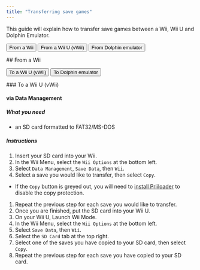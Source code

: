 ```yaml
---
title: "Transferring save games"
---
```


This guide will explain how to transfer save games between a Wii, Wii U and Dolphin Emulator.

<button class="btn btn--large btn--info tablinks" onClick="openTab_from(event, 'from-wii')">From a Wii</button>
<button class="btn btn--large btn--info tablinks" onClick="openTab_from(event, 'from-vwii')">From a Wii U (vWii)</button>
<button class="btn btn--large btn--info tablinks" onClick="openTab_from(event, 'from-dol')">From Dolphin emulator</button>

<div id="from-wii" class="tabcontent from" markdown="1">
## From a Wii

<button class="btn btn--info tablinks" onClick="openTab_to(event, 'wii-to-vwii')">To a Wii U (vWii)</button>
<button class="btn btn--info tablinks" onClick="openTab_to(event, 'wii-to-dol')">To Dolphin emulator</button>

<div id="wii-to-vwii" class="tabcontent to" markdown="1">
### To a Wii U (vWii)

#### via Data Management

##### What you need
- an SD card formatted to FAT32/MS-DOS

##### Instructions

1. Insert your SD card into your Wii.
1. In the Wii Menu, select the `Wii Options` at the bottom left.
1. Select `Data Management`, `Save Data`, then `Wii`.
1. Select a save you would like to transfer, then select `Copy`.
  * If the `Copy` button is greyed out, you will need to [install Priiloader](priiloader) to disable the copy protection.
1. Repeat the previous step for each save you would like to transfer.
1. Once you are finished, put the SD card into your Wii U. <br>
1. On your Wii U, Launch Wii Mode.
1. In the Wii Menu, select the `Wii Options` at the bottom left.
1. Select `Save Data`, then `Wii`.
1. Select the `SD Card` tab at the top right.
1. Select one of the saves you have copied to your SD card, then select `Copy`.
1. Repeat the previous step for each save you have copied to your SD card.

</div>

<div id="wii-to-dol" class="tabcontent to" markdown="1">

</div>

<script>
	const tablinks			= document.getElementsByClassName('tablinks');
    const tablinks_from		= document.getElementsByClassName('tablinks from');
    const tablinks_to		= document.getElementsByClassName('tablinks from');
    
    const tabcontent		= document.getElementsByClassName('tabcontent');
	const tabcontent_from	= document.getElementsByClassName('tabcontent from');
    const tabcontent_to		= document.getElementsByClassName('tabcontent to');
    
    for (e of tabcontent) { e.style.display = 'none'; }
    
    function openTab_from(evt, tabName) {
		for (t of tabcontent) t.style.display = 'none';
		for (b of tablinks) b.className = b.className.replace('btn--primary', 'btn--info');
		
		document.getElementById(tabName).style.display = 'block';
		evt.currentTarget.className = evt.currentTarget.className.replace('btn--info', 'btn--primary');
    }
    
    function openTab_to(evt, tabName) {
		for (t of tabcontent_to) t.style.display = 'none';
		for (b of tablinks_to) b.className = b.className.replace('btn--primary', 'btn--info');
		
		document.getElementById(tabName).style.display = 'block';
		evt.currentTarget.className = evt.currentTarget.className.replace('btn--info', 'btn--primary');
    }
    
</script>